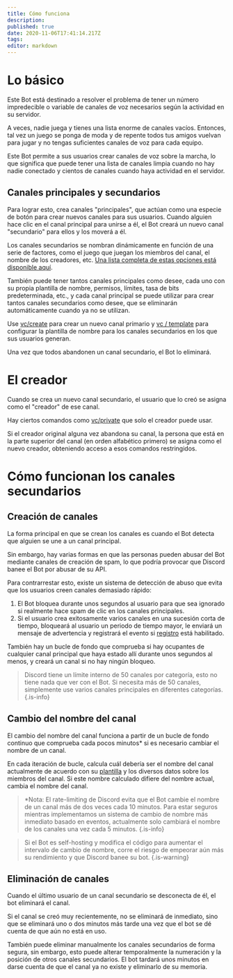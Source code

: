 ```yaml
---
title: Cómo funciona
description: 
published: true
date: 2020-11-06T17:41:14.217Z
tags: 
editor: markdown
---
```


# Lo básico

Este Bot está destinado a resolver el problema de tener un número impredecible o variable de canales de voz necesarios según la actividad en su servidor.

A veces, nadie juega y tienes una lista enorme de canales vacíos. Entonces, tal vez un juego se ponga de moda y de repente todos tus  amigos vuelvan para jugar y no tengas suficientes canales de voz para cada equipo.

Este Bot permite a sus usuarios crear canales de voz sobre la marcha, lo que significa que puede tener una lista de canales limpia cuando no hay nadie conectado y cientos de canales cuando haya actividad en el servidor.


## Canales principales y secundarios

Para lograr esto, crea canales "principales", que actúan como una especie de botón para crear nuevos canales para sus usuarios. Cuando alguien hace clic en el canal principal para unirse a él, el Bot creará un nuevo canal "secundario" para ellos y los moverá a él.

Los canales secundarios se nombran dinámicamente en función de una serie de factores, como el juego que juegan los miembros del canal, el nombre de los creadores, etc. [Una lista completa de estas opciones está disponible aquí](/commands/template).

También puede tener tantos canales principales como desee, cada uno con su propia plantilla de nombre, permisos, límites, tasa de bits predeterminada, etc., y cada canal principal se puede utilizar para crear tantos canales secundarios como desee, que se eliminarán automáticamente cuando ya no se utilizan.

Use [vc/create](/commands/create) para crear un nuevo canal primario y [vc / template](/commands/template) para configurar la plantilla de nombre para los canales secundarios en los que sus usuarios generan.

Una vez que todos abandonen un canal secundario, el Bot lo eliminará.


# El creador

Cuando se crea un nuevo canal secundario, el usuario que lo creó se asigna como el "creador" de ese canal.

Hay ciertos comandos como [vc/private](/commands/private) que solo el creador puede usar.

Si el creador original alguna vez abandona su canal, la persona que está en la parte superior del canal (en orden alfabético primero) se asigna como el nuevo creador, obteniendo acceso a esos comandos restringidos.


# Cómo funcionan los canales secundarios


## Creación de canales

La forma principal en que se crean los canales es cuando el Bot detecta que alguien se une a un canal principal.

Sin embargo, hay varias formas en que las personas pueden abusar del Bot mediante canales de creación de spam, lo que podría provocar que Discord banee el Bot por abusar de su API.

Para contrarrestar esto, existe un sistema de detección de abuso que evita que los usuarios creen canales demasiado rápido:

1. El Bot bloquea durante unos segundos al usuario para que sea ignorado si realmente hace spam de clic en los canales principales.
2. Si el usuario crea exitosamente varios canales en una sucesión corta de tiempo, bloqueará al usuario un periodo de tiempo mayor, le enviará un mensaje de advertencia y registrará el evento si [registro](/commands/logging) está habilitado.

También hay un bucle de fondo que comprueba si hay ocupantes de cualquier canal principal que haya estado allí durante unos segundos al menos, y creará un canal si no hay ningún bloqueo.

> Discord tiene un límite interno de 50 canales por categoría, esto no tiene nada que ver con el Bot. Si necesita más de 50 canales, simplemente use varios canales principales en diferentes categorías.
{.is-info}


## Cambio del nombre del canal

El cambio del nombre del canal funciona a partir de un bucle de fondo continuo que comprueba cada pocos minutos* si es necesario cambiar el nombre de un canal.

En cada iteración de bucle, calcula cuál debería ser el nombre del canal actualmente de acuerdo con su [plantilla](/commands/template) y los diversos datos sobre los miembros del canal. Si este nombre calculado difiere del nombre actual, cambia el nombre del canal.

> *Nota: El rate-limiting de Discord evita que el Bot cambie el nombre de un canal más de dos veces cada 10 minutos. Para estar seguros mientras implementamos un sistema de cambio de nombre más inmediato basado en eventos, actualmente solo cambiará el nombre de los canales una vez cada 5 minutos.
{.is-info}

> Si el Bot es self-hosting y modifica el código para aumentar el intervalo de cambio de nombre, corre el riesgo de empeorar aún más su rendimiento y que Discord banee su bot.
{.is-warning}


## Eliminación de canales

Cuando el último usuario de un canal secundario se desconecta de él, el bot eliminará el canal.

Si el canal se creó muy recientemente, no se eliminará de inmediato, sino que se eliminará uno o dos minutos más tarde una vez que el bot se dé cuenta de que aún no está en uso.

También puede eliminar manualmente los canales secundarios de forma segura, sin embargo, esto puede alterar temporalmente la numeración y la posición de otros canales secundarios. El bot tardará unos minutos en darse cuenta de que el canal ya no existe y eliminarlo de su memoria.